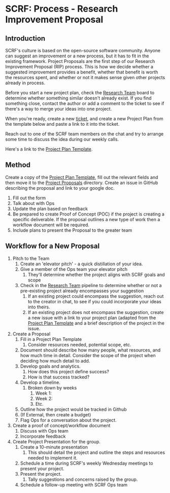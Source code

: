 # SCRF: Process - Research Improvement Proposal

## Introduction

SCRF's culture is based on the open-source software community. Anyone can suggest an improvement or a new process, but it has to fit in the existing framework. Project Proposals are the first step of our Research Improvement Proposal (RIP) process. This is how we decide whether a suggested improvement provides a benefit, whether that benefit is worth the resources spent, and whether or not it makes sense given other projects already in process.

Before you start a new project plan, check the [Research Team](https://github.com/orgs/smartcontractresearchforum/projects/4) board to determine whether something similar doesn't already exist. If you find something close, contact the author or add a comment to the ticket to see if there's a way to merge your ideas into one project.

When you're ready, create a new [ticket](https://github.com/orgs/smartcontractresearchforum/projects/4), and create a new Project Plan from the template below and paste a link to it into the ticket.

Reach out to one of the SCRF team members on the chat and try to arrange some time to discuss the idea during our weekly calls.

Here's a link to the [Project Plan Template](./project_research_improvement_proposal.md).

## Method

Create a copy of the [Project Plan Template](./project_research_improvement_proposal.md), fill out the relevant fields and then move it to the [Project Proposals](https://drive.google.com/drive/u/0/folders/1nk2Emr6pyGLHx0Hzy-_CfKZJnye2S1bS) directory. Create an issue in GitHub describing the proposal and link to your google doc.

1. Fill out the form
1. Talk about with Ops
1. Update the plan based on feedback
1. Be prepared to create Proof of Concept (POC) if the project is creating a specific deliverable. If the proposal outlines a new type of work then a workflow document will be required.
1. Include plans to present the Proposal to the greater team

## Workflow for a New Proposal

1. Pitch to the Team
    1. Create an 'elevator pitch' - a quick distillation of your idea.
    1. Give a member of the Ops team your elevator pitch
        1. They'll determine whether the project aligns with SCRF goals and scope
    1. Check in the [Research Team](https://github.com/orgs/smartcontractresearchforum/projects/4) pipeline to determine whether or not a pre-existing project already encompasses your suggestion
        1. If an existing project could encompass the suggestion, reach out to the creator in chat, to see if you could incorporate your ideas into theirs.
        1. If an existing project does not encompass the suggestion, create a new issue with a link to your project plan (adapted from the [Project Plan Template](./project_research_improvement_proposal.md) and a brief description of the project in the issue.
1. Create a Proposal
    1. Fill in a Project Plan Template
        1. Consider resources needed, potential scope, etc.
    1. Document should describe how many people, what resources, and how much time in detail. Consider the scope of the project when deciding how much detail to add.
    1. Develop goals and analytics.
        1. How does this project define success?
        1. How is that success tracked?
    1. Develop a timeline.
        1. Broken down by weeks
            1. Week 1:
            1. Week 2:
            1. Etc.
    1. Outline how the project would be tracked in Github
    1. (If External, then create a budget)
    1. Flag Ops for a conversation about the project.
1. Create a proof of concept/workflow document
    1. Discuss with Ops team
    1. Incorporate feedback
1. Create Project Presentation for the group.
    1. Create a 10-minute presentation
        1. This should detail the project and outline the steps and resources needed to implement it.
    1. Schedule a time during SCRF's weekly Wednesday meetings to present your project.
    1. Present the project.
        1. Tally suggestions and concerns raised by the group.
    1. Schedule a follow-up meeting with SCRF Ops team
